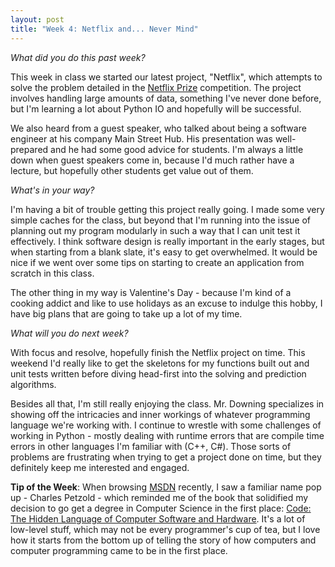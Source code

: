 ```yaml
---
layout: post
title: "Week 4: Netflix and... Never Mind"
---
```


*What did you do this past week?*

This week in class we started our latest project, "Netflix", which attempts to solve the problem detailed in the [Netflix Prize](http://www.netflixprize.com/) competition. The project involves handling large amounts of data, something I've never done before, but I'm learning a lot about Python IO and hopefully will be successful.

We also heard from a guest speaker, who talked about being a software engineer at his company Main Street Hub. His presentation was well-prepared and he had some good advice for students. I'm always a little down when guest speakers come in, because I'd much rather have a lecture, but hopefully other students get value out of them.

*What's in your way?*

I'm having a bit of trouble getting this project really going. I made some very simple caches for the class, but beyond that I'm running into the issue of planning out my program modularly in such a way that I can unit test it effectively. I think software design is really important in the early stages, but when starting from a blank slate, it's easy to get overwhelmed. It would be nice if we went over some tips on starting to create an application from scratch in this class.

The other thing in my way is Valentine's Day - because I'm kind of a cooking addict and like to use holidays as an excuse to indulge this hobby, I have big plans that are going to take up a lot of my time.

*What will you do next week?*

With focus and resolve, hopefully finish the Netflix project on time. This weekend I'd really like to get the skeletons for my functions built out and unit tests written before diving head-first into the solving and prediction algorithms.

Besides all that, I'm still really enjoying the class. Mr. Downing specializes in showing off the intricacies and inner workings of whatever programming language we're working with. I continue to wrestle with some challenges of working in Python - mostly dealing with runtime errors that are compile time errors in other languages I'm familiar with (C++, C#). Those sorts of problems are frustrating when trying to get a project done on time, but they definitely keep me interested and engaged.

**Tip of the Week**: When browsing [MSDN](https://msdn.microsoft.com/en-us/dn308572.aspx) recently, I saw a familiar name pop up - Charles Petzold - which reminded me of the book that solidified my decision to go get a degree in Computer Science in the first place: [Code: The Hidden Language of Computer Software and Hardware](http://amzn.com/0735611319). It's a lot of low-level stuff, which may not be every programmer's cup of tea, but I love how it starts from the bottom up of telling the story of how computers and computer programming came to be in the first place.